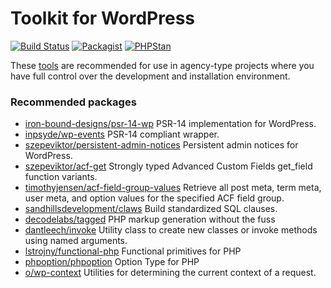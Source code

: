# Toolkit for WordPress

[![Build Status](https://travis-ci.com/szepeviktor/toolkit4wp.svg?branch=master)](https://travis-ci.com/github/szepeviktor/toolkit4wp)
[![Packagist](https://img.shields.io/packagist/v/szepeviktor/toolkit4wp.svg?color=239922&style=popout)](https://packagist.org/packages/szepeviktor/toolkit4wp)
[![PHPStan](https://img.shields.io/badge/PHPStan-enabled-239922)](https://github.com/phpstan/phpstan)

These [tools](/src) are recommended for use in agency-type projects
where you have full control over the development and installation environment.

### Recommended packages

- [iron-bound-designs/psr-14-wp](https://github.com/iron-bound-designs/psr-14-wp)
  PSR-14 implementation for WordPress.
- [inpsyde/wp-events](https://github.com/inpsyde/wp-events)
  PSR-14 compliant wrapper.
- [szepeviktor/persistent-admin-notices](https://github.com/szepeviktor/wordpress-persistent-admin-notices)
  Persistent admin notices for WordPress.
- [szepeviktor/acf-get](https://github.com/szepeviktor/acf-get)
  Strongly typed Advanced Custom Fields get_field function variants.
- [timothyjensen/acf-field-group-values](https://github.com/timothyjensen/acf-field-group-values)
  Retrieve all post meta, term meta, user meta, and option values for the specified ACF field group.
- [sandhillsdevelopment/claws](https://github.com/sandhillsdevelopment/claws)
  Build standardized SQL clauses.
- [decodelabs/tagged](https://github.com/decodelabs/tagged)
  PHP markup generation without the fuss
- [dantleech/invoke](https://github.com/dantleech/invoke)
  Utility class to create new classes or invoke methods using named arguments.
- [lstrojny/functional-php](https://github.com/lstrojny/functional-php)
  Functional primitives for PHP
- [phpoption/phpoption](https://github.com/schmittjoh/php-option)
  Option Type for PHP
- [o/wp-context](https://github.com/j-arens/wp-context)
  Utilities for determining the current context of a request.
